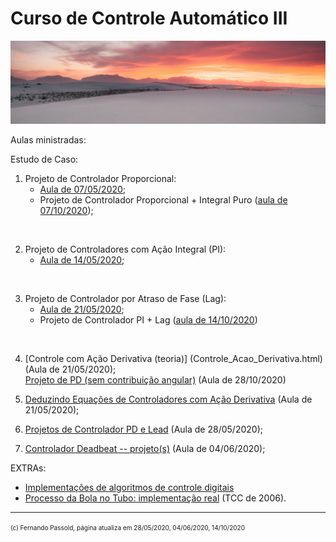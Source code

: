 # Curso de Controle Automático III

![cason-asher-Ur7Efx8lBjs-unsplash.jpg](cason-asher-Ur7Efx8lBjs-unsplash.jpg)

Aulas ministradas:

Estudo de Caso:

1. Projeto de Controlador Proporcional:
    * [Aula de 07/05/2020](aula_07_05_2020.html);
    * Projeto de Controlador Proporcional + Integral Puro ([aula de 07/10/2020](2020_2/aula_07_10_2020.html));<br/>
<br/>

2. Projeto de Controladores com Ação Integral (PI):
    * [Aula de 14/05/2020](aula_14_05_2020.html);<br/>
<br/>

3. Projeto de Controlador por Atraso de Fase (Lag):
    * [Aula de 21/05/2020](controlador_Lag.html);
    * Projeto de Controlador PI + Lag ([aula de 14/10/2020](2020_2/aula_14_10_2020.html))<br/>
</br>

4. [Controle com Ação Derivativa (teoria)] (Controle_Acao_Derivativa.html) (Aula de 21/05/2020);<br>
    [Projeto de PD (sem contribuição angular)](2020_2/aula_28_10_2020.html) (Aula de 28/10/2020)

5.  [Deduzindo Equações de Controladores com Ação Derivativa](pd_plus_filtro.pdf) (Aula de 21/05/2020);

6. [Projetos de Controlador PD e Lead](projeto_PD_lead_2020.html) (Aula de 28/05/2020);

7. [Controlador Deadbeat -- projeto(s)](deadbeat_08out2019.html) (Aula de 04/06/2020);

EXTRAs:

* [Implementações de algoritmos de controle digitais](implementacao_controlador_digital.html)
* [Processo da Bola no Tubo: implementação real](implementacao_controle_digital.html) (TCC de 2006).

---

<font size="1"> (c) Fernando Passold, página atualiza em 28/05/2020, 04/06/2020, 14/10/2020 </font>